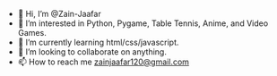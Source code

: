 - 👋 Hi, I’m @Zain-Jaafar
- 👀 I’m interested in Python, Pygame, Table Tennis, Anime, and Video Games.
- 🌱 I’m currently learning html/css/javascript.
- 💞️ I’m looking to collaborate on anything.
- 📫 How to reach me zainjaafar120@gmail.com

<!---
Zain-Jaafar/Zain-Jaafar is a ✨ special ✨ repository because its `README.md` (this file) appears on your GitHub profile.
You can click the Preview link to take a look at your changes.
--->
